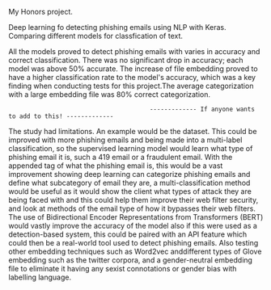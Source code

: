 My Honors project. 

Deep learning fo detecting phishing emails using NLP with Keras. Comparing different models for classfication of text. 

All the models proved to detect phishing emails with varies in accuracy and correct classification. There was no significant drop in accuracy; each model was above 50% accurate. The increase of file embedding proved to have a higher classification rate to the model's accuracy, which was a key finding when conducting tests for this project.The average categorization with a large embedding file was 80% correct categorization.

                                           ------------- If anyone wants to add to this! -------------
The study had limitations. An example would be the dataset. This could be improved with more phishing emails and being made into a multi-label classification, so the supervised learning model would learn what type of phishing email it is, such a 419 email or a fraudulent email. With the appended tag of what the phishing email is, this would be a vast improvement showing deep learning can categorize phishing emails and define what subcategory of email they are, a multi-classification method would be useful as it would show the client what types of attack they are being faced with and this could help them improve their web filter security, and look at methods of the email type of how it bypasses their web filters. The use of Bidirectional Encoder Representations from Transformers (BERT) would vastly improve the accuracy of the model also if this were used as a detection-based system, this could be 
paired with an API feature which could then be a real-world tool used to detect phishing emails. Also testing other embedding techniques such as Word2vec anddifferent types of Glove embedding such as the twitter corpora, and a gender-neutral embedding file to eliminate it having any sexist connotations or gender bias with labelling language.


